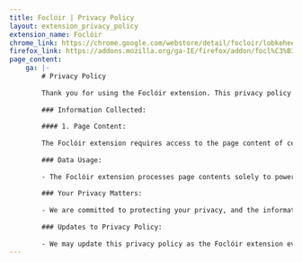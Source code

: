```yaml
---
title: Foclóir | Privacy Policy
layout: extension_privacy_policy
extension_name: Foclóir
chrome_link: https://chrome.google.com/webstore/detail/focloir/lobkeheepafffkjbafikdmcjbapggmce
firefox_link: https://addons.mozilla.org/ga-IE/firefox/addon/focl%C3%B3ir/
page_content:
    ga: |-
        # Privacy Policy
        
        Thank you for using the Foclóir extension. This privacy policy outlines the information accessed by the extension and how it is handled.
        
        ### Information Collected:
        
        #### 1. Page Content:
        
        The Foclóir extension requires access to the page content of certain websites you visit. This access enables the extension to inject relevant page content from those websites into its dedicated page. 
          
        ### Data Usage:
        
        - The Foclóir extension processes page contents solely to power its features. None of this information is visible to the extension developers. No user data is stored on the developers' side under any circumstances.
        
        ### Your Privacy Matters:
        
        - We are committed to protecting your privacy, and the information accessed by the Foclóir extension is used exclusively for enhancing your browsing experience.
        
        ### Updates to Privacy Policy:
        
        - We may update this privacy policy as the Foclóir extension evolves. Please check this page periodically for any changes.
---
```

